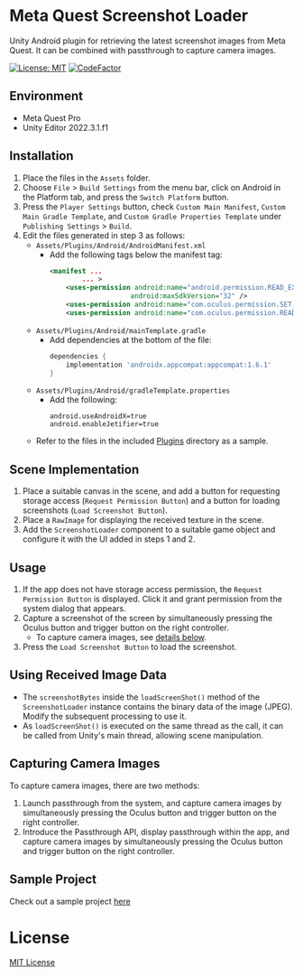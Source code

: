 # Meta Quest Screenshot Loader
Unity Android plugin for retrieving the latest screenshot images from Meta Quest.
It can be combined with passthrough to capture camera images.

[![License: MIT](https://img.shields.io/badge/License-MIT-yellow.svg)](https://opensource.org/licenses/MIT)
[![CodeFactor](https://www.codefactor.io/repository/github/t-34400/metaquestscreenshotloader/badge)](https://www.codefactor.io/repository/github/t-34400/metaquestscreenshotloader)

## Environment
- Meta Quest Pro
- Unity Editor 2022.3.1.f1

## Installation
1. Place the files in the `Assets` folder.
2. Choose `File` > `Build Settings` from the menu bar, click on Android in the Platform tab, and press the `Switch Platform` button.
3. Press the `Player Settings` button, check `Custom Main Manifest`, `Custom Main Gradle Template`, and `Custom Gradle Properties Template` under `Publishing Settings` > `Build`.
4. Edit the files generated in step 3 as follows:
    - `Assets/Plugins/Android/AndroidManifest.xml`
        - Add the following tags below the manifest tag:
            ```xml
            <manifest ...
                    ... >
                <uses-permission android:name="android.permission.READ_EXTERNAL_STORAGE"
                                android:maxSdkVersion="32" />
                <uses-permission android:name="com.oculus.permission.SET_VR_DEVICE_PARAMS" />
                <uses-permission android:name="com.oculus.permission.READ_VR_DEVICE_PARAMS" />                
            ```
    - `Assets/Plugins/Android/mainTemplate.gradle`
        - Add dependencies at the bottom of the file:
            ```gradle
            dependencies {
                implementation 'androidx.appcompat:appcompat:1.6.1'
            }
            ```
    - `Assets/Plugins/Android/gradleTemplate.properties`
        - Add the following:
            ```
            android.useAndroidX=true
            android.enableJetifier=true
            ```
    - Refer to the files in the included [Plugins](./Plugins/) directory as a sample.

## Scene Implementation
1. Place a suitable canvas in the scene, and add a button for requesting storage access (`Request Permission Button`) and a button for loading screenshots (`Load Screenshot Button`).
2. Place a `RawImage` for displaying the received texture in the scene.
3. Add the `ScreenshotLoader` component to a suitable game object and configure it with the UI added in steps 1 and 2.

## Usage
1. If the app does not have storage access permission, the `Request Permission Button` is displayed. Click it and grant permission from the system dialog that appears.
2. Capture a screenshot of the screen by simultaneously pressing the Oculus button and trigger button on the right controller.
    - To capture camera images, see [details below](#capturing-camera-images).
3. Press the `Load Screenshot Button` to load the screenshot.

## Using Received Image Data
- The `screenshotBytes` inside the `loadScreenShot()` method of the `ScreenshotLoader` instance contains the binary data of the image (JPEG). Modify the subsequent processing to use it.
- As `loadScreenShot()` is executed on the same thread as the call, it can be called from Unity's main thread, allowing scene manipulation.

## Capturing Camera Images
To capture camera images, there are two methods:
1. Launch passthrough from the system, and capture camera images by simultaneously pressing the Oculus button and trigger button on the right controller.
2. Introduce the Passthrough API, display passthrough within the app, and capture camera images by simultaneously pressing the Oculus button and trigger button on the right controller.

## Sample Project
Check out a sample project [here](https://github.com/t-34400/MetaQuestScreenShotLoaderSample)

# License
[MIT License](./LICENSE)

